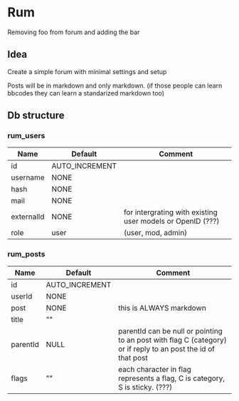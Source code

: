 # Rum

Removing foo from forum and adding the bar

## Idea

Create a simple forum with minimal settings and setup

Posts will be in markdown and only markdown. (if those people can learn bbcodes they can learn a standarized markdown too)


## Db structure

### rum_users

Name | Default | Comment |
---|---|---|
id | AUTO_INCREMENT |
username | NONE |
hash | NONE | 
mail | NONE |
externalId | NONE | for intergrating with existing user models or OpenID (???)
role | user | (user, mod, admin)
  
### rum_posts

Name | Default | Comment |
---|---|---|
id | AUTO_INCREMENT |
userId | NONE |
post | NONE | this is ALWAYS markdown
title | "" | 
parentId | NULL | parentId can be null or pointing to an post with flag C (category) or if reply to an post the id of that post
flags | "" | each character in flag represents a flag, C is category, S is sticky. (???)
  
